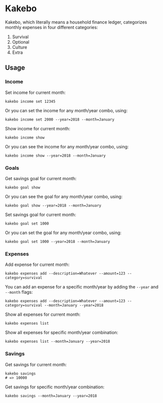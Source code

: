 # Kakebo

Kakebo, which literally means a household finance ledger, categorizes monthly
expenses in four different categories:

1. Survival
2. Optional
3. Culture
4. Extra

## Usage

### Income

Set income for current month:
```
kakebo income set 12345
```

Or you can set the income for any month/year combo, using:
```
kakebo income set 2000 --year=2018 --month=January
```

Show income for current month:
```
kakebo income show
```

Or you can see the income for any month/year combo, using:
```
kakebo income show --year=2018 --month=January
```

### Goals

Get savings goal for current month:
```
kakebo goal show
```

Or you can see the goal for any month/year combo, using:
```
kakebo goal show --year=2018 --month=January
```

Set savings goal for current month:
```
kakebo goal set 1000
```

Or you can set the goal for any month/year combo, using:
```
kakebo goal set 1000 --year=2018 --month=January
```

### Expenses

Add expense for current month:
```
kakebo expenses add --description=Whatever --amount=123 --category=survival
```

You can add an expense for a specific month/year by adding the `--year` and `--month` flags:
```
kakebo expenses add --description=Whatever --amount=123 --category=survival --month=January --year=2018
```

Show all expenses for current month:
```
kakebo expenses list
```

Show all expenses for specific month/year combination:
```
kakebo expenses list --month=January --year=2018
```

### Savings

Get savings for current month:
```
kakebo savings
# => 10000
```

Get savings for specific month/year combination:
```
kakebo savings --month=January --year=2018
```
